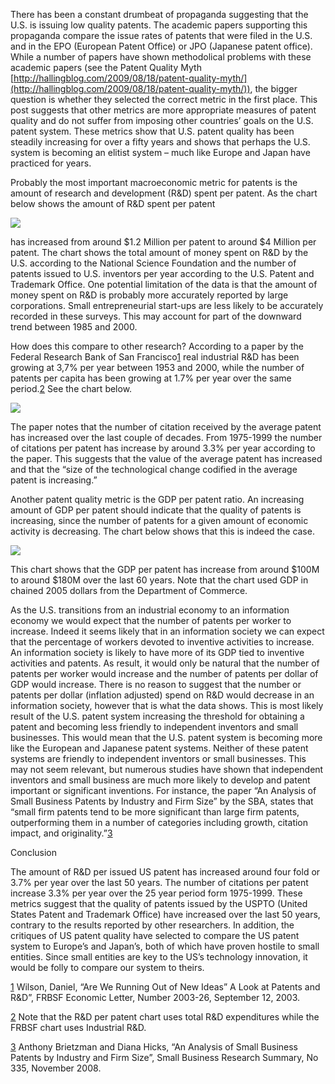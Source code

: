 
There has been a constant drumbeat of propaganda suggesting that the U.S. is issuing low quality patents. The academic papers supporting this propaganda compare the issue rates of patents that were filed in the U.S. and in the EPO (European Patent Office) or JPO (Japanese patent office). While a number of papers have shown methodolical problems with these academic papers (see the Patent Quality Myth [http://hallingblog.com/2009/08/18/patent-quality-myth/](http://hallingblog.com/2009/08/18/patent-quality-myth/)), the bigger question is whether they selected the correct metric in the first place. This post suggests that other metrics are more appropriate measures of patent quality and do not suffer from imposing other countries’ goals on the U.S. patent system. These metrics show that U.S. patent quality has been steadily increasing for over a fifty years and shows that perhaps the U.S. system is becoming an elitist system – much like Europe and Japan have practiced for years.

  

Probably the most important macroeconomic metric for patents is the amount of research and development (R&D) spent per patent. As the chart below shows the amount of R&D spent per patent

![](file:///tmp/lu337572qt.tmp/lu337573fb_tmp_b8388e46449be7f.jpg)

has increased from around $1.2 Million per patent to around $4 Million per patent. The chart shows the total amount of money spent on R&D by the U.S. according to the National Science Foundation and the number of patents issued to U.S. inventors per year according to the U.S. Patent and Trademark Office. One potential limitation of the data is that the amount of money spent on R&D is probably more accurately reported by large corporations. Small entrepreneurial start-ups are less likely to be accurately recorded in these surveys. This may account for part of the downward trend between 1985 and 2000.

  

How does this compare to other research? According to a paper by the Federal Research Bank of San Francisco[1](#sdfootnote1sym) real industrial R&D has been growing at 3,7% per year between 1953 and 2000, while the number of patents per capita has been growing at 1.7% per year over the same period.[2](#sdfootnote2sym) See the chart below.

![](file:///tmp/lu337572qt.tmp/lu337573fb_tmp_dc624a54bf96be6c.png)

The paper notes that the number of citation received by the average patent has increased over the last couple of decades. From 1975-1999 the number of citations per patent has increase by around 3.3% per year according to the paper. This suggests that the value of the average patent has increased and that the “size of the technological change codified in the average patent is increasing.”

  

Another patent quality metric is the GDP per patent ratio. An increasing amount of GDP per patent should indicate that the quality of patents is increasing, since the number of patents for a given amount of economic activity is decreasing. The chart below shows that this is indeed the case.

![](file:///tmp/lu337572qt.tmp/lu337573fb_tmp_8f28b6620bd8e153.jpg)

This chart shows that the GDP per patent has increase from around $100M to around $180M over the last 60 years. Note that the chart used GDP in chained 2005 dollars from the Department of Commerce.

  

As the U.S. transitions from an industrial economy to an information economy we would expect that the number of patents per worker to increase. Indeed it seems likely that in an information society we can expect that the percentage of workers devoted to inventive activities to increase. An information society is likely to have more of its GDP tied to inventive activities and patents. As result, it would only be natural that the number of patents per worker would increase and the number of patents per dollar of GDP would increase. There is no reason to suggest that the number or patents per dollar (inflation adjusted) spend on R&D would decrease in an information society, however that is what the data shows. This is most likely result of the U.S. patent system increasing the threshold for obtaining a patent and becoming less friendly to independent inventors and small businesses. This would mean that the U.S. patent system is becoming more like the European and Japanese patent systems. Neither of these patent systems are friendly to independent inventors or small businesses. This may not seem relevant, but numerous studies have shown that independent inventors and small business are much more likely to develop and patent important or significant inventions. For instance, the paper “An Analysis of Small Business Patents by Industry and Firm Size” by the SBA, states that “small firm patents tend to be more significant than large firm patents, outperforming them in a number of categories including growth, citation impact, and originality.”[3](#sdfootnote3sym)

  

Conclusion

The amount of R&D per issued US patent has increased around four fold or 3.7% per year over the last 50 years. The number of citations per patent increase 3.3% per year over the 25 year period form 1975-1999. These metrics suggest that the quality of patents issued by the USPTO (United States Patent and Trademark Office) have increased over the last 50 years, contrary to the results reported by other researchers. In addition, the critiques of US patent quality have selected to compare the US patent system to Europe’s and Japan’s, both of which have proven hostile to small entities. Since small entities are key to the US’s technology innovation, it would be folly to compare our system to theirs.

[1](#sdfootnote1anc) Wilson, Daniel, “Are We Running Out of New Ideas” A Look at Patents and R&D”, FRBSF Economic Letter, Number 2003-26, September 12, 2003.

[2](#sdfootnote2anc) Note that the R&D per patent chart uses total R&D expenditures while the FRBSF chart uses Industrial R&D.

[3](#sdfootnote3anc) Anthony Brietzman and Diana Hicks, “An Analysis of Small Business Patents by Industry and Firm Size”, Small Business Research Summary, No 335, November 2008.